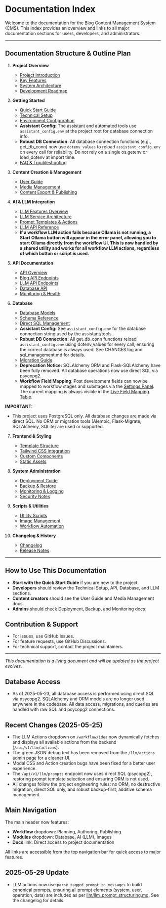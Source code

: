 # Documentation Index

Welcome to the documentation for the Blog Content Management System (CMS). This index provides an overview and links to all major documentation sections for users, developers, and administrators.

---

## Documentation Structure & Outline Plan

1. **Project Overview**
   - [Project Introduction](project/overview.md)
   - [Key Features](project/features.md)
   - [System Architecture](project/architecture.md)
   - [Development Roadmap](project/roadmap.md)

2. **Getting Started**
   - [Quick Start Guide](guides/quick_start.md)
   - [Technical Setup](guides/technical_setup.md)
   - [Environment Configuration](guides/environment.md)
   - **Assistant Config:** The assistant and automated tools use `assistant_config.env` at the project root for database connection info.
   - **Robust DB Connection:** All database connection functions (e.g., get_db_conn) now use `dotenv_values` to reload `assistant_config.env` on every call for reliability. Do not rely on a single os.getenv or load_dotenv at import time.
   - [FAQ & Troubleshooting](guides/faq.md)

3. **Content Creation & Management**
   - [User Guide](guides/user_guide.md)
   - [Media Management](api/media.md)
   - [Content Export & Publishing](guides/export.md)

4. **AI & LLM Integration**
   - [LLM Features Overview](api/llm.md)
   - [LLM Service Architecture](llm/architecture.md)
   - [Prompt Templates & Actions](llm/prompts.md)
   - [LLM API Reference](api/llm_api.md)
   - **If a workflow LLM action fails because Ollama is not running, a Start Ollama button will appear in the error panel, allowing you to start Ollama directly from the workflow UI. This is now handled by a shared utility and works for all workflow LLM actions, regardless of which button or script is used.**

5. **API Documentation**
   - [API Overview](api/README.md)
   - [Blog API Endpoints](api/blog.md)
   - [LLM API Endpoints](api/llm.md)
   - [Database API](api/database.md)
   - [Monitoring & Health](api/monitoring.md)

6. **Database**
   - [Database Models](database/README.md)
   - [Schema Reference](database/schema.md)
   - [Direct SQL Management](database/sql_management.md)
   - **Assistant Config:** See `assistant_config.env` for the database connection string used by the assistant/tools.
   - **Robust DB Connection:** All get_db_conn functions reload `assistant_config.env` using dotenv_values for every call, ensuring the correct database is always used. See CHANGES.log and sql_management.md for details.
   - [Migration Guide](guides/migration.md)
   - **Deprecation Notice:** SQLAlchemy ORM and Flask-SQLAlchemy have been fully removed. All database operations now use direct SQL via psycopg2.
   - **Workflow Field Mapping**: Post development fields can now be mapped to workflow stages and substages via the [Settings Panel](/settings). The current mapping is always visible in the [Live Field Mapping Table](/docs/view/database/schema.md).

**IMPORTANT:**
- This project uses PostgreSQL only. All database changes are made via direct SQL. No ORM or migration tools (Alembic, Flask-Migrate, SQLAlchemy, SQLite) are used or supported.

7. **Frontend & Styling**
   - [Template Structure](frontend/templates.md)
   - [Tailwind CSS Integration](frontend/tailwind.md)
   - [Custom Components](frontend/components.md)
   - [Static Assets](frontend/static.md)

8. **System Administration**
   - [Deployment Guide](project/deployment.md)
   - [Backup & Restore](project/backup.md)
   - [Monitoring & Logging](api/monitoring.md)
   - [Security Notes](project/security.md)

9. **Scripts & Utilities**
   - [Utility Scripts](project/scripts.md)
   - [Image Management](project/images.md)
   - [Workflow Automation](project/workflow.md)

10. **Changelog & History**
    - [Changelog](../CHANGES.log)
    - [Release Notes](project/releases.md)

---

## How to Use This Documentation

- **Start with the Quick Start Guide** if you are new to the project.
- **Developers** should review the Technical Setup, API, Database, and LLM sections.
- **Content creators** should see the User Guide and Media Management docs.
- **Admins** should check Deployment, Backup, and Monitoring docs.

## Contribution & Support

- For issues, use GitHub Issues.
- For feature requests, use GitHub Discussions.
- For technical support, contact the project maintainers.

---

*This documentation is a living document and will be updated as the project evolves.*

## Database Access

- As of 2025-05-23, all database access is performed using direct SQL via psycopg2. SQLAlchemy and ORM models are no longer used anywhere in the codebase. All data access, migrations, and queries are handled with raw SQL and psycopg2 connections.

## Recent Changes (2025-05-25)
- The LLM Actions dropdown on `/workflow/idea` now dynamically fetches and displays all available actions from the backend (`/api/v1/llm/actions`).
- The green JSON debug text has been removed from the `/llm/actions` admin page for a cleaner UI.
- Modal CSS and Action creation bugs have been fixed for a better user experience.
- The `/api/v1/llm/prompts` endpoint now uses direct SQL (psycopg2), restoring prompt template selection and ensuring ORM is not used.
- All changes follow the project engineering rules: no ORM, no destructive migration, direct SQL only, and robust backup-first, additive schema management.

## Main Navigation

The main header now features:
- **Workflow** dropdown: Planning, Authoring, Publishing
- **Modules** dropdown: Database, AI (LLM), Images
- **Docs** link: Direct access to project documentation

All links are accessible from the top navigation bar for quick access to major features.

## 2025-05-29 Update
- LLM actions now use `parse_tagged_prompt_to_messages` to build canonical prompts, ensuring all prompt elements (system, user, operation, data) are included as per [llm/llm_prompt_structuring.md](llm/llm_prompt_structuring.md). See the changelog for details. 